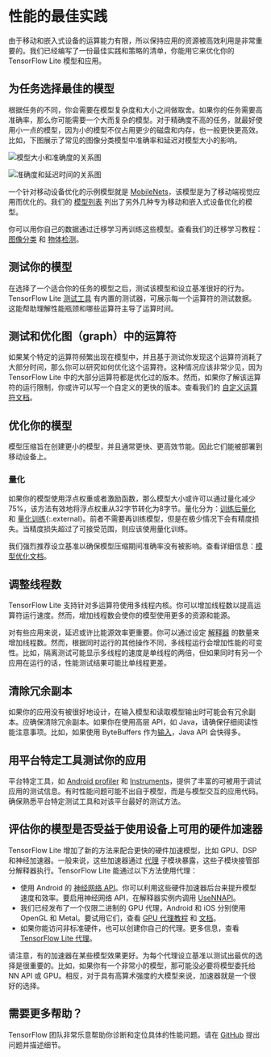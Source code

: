 # 性能的最佳实践

由于移动和嵌入式设备的运算能力有限，所以保持应用的资源被高效利用是非常重要的。我们已经编写了一份最佳实践和策略的清单，你能用它来优化你的 TensorFlow Lite 模型和应用。

## 为任务选择最佳的模型

根据任务的不同，你会需要在模型复杂度和大小之间做取舍。如果你的任务需要高准确率，那么你可能需要一个大而复杂的模型。对于精确度不高的任务，就最好使用小一点的模型，因为小的模型不仅占用更少的磁盘和内存，也一般更快更高效。比如，下图展示了常见的图像分类模型中准确率和延迟对模型大小的影响。

![模型大小和准确度的关系图](../images/performance/model_size_vs_accuracy.png "模型大小和准确度")

![准确度和延迟时间的关系图](../images/performance/accuracy_vs_latency.png "准确度和延迟时间")

一个针对移动设备优化的示例模型就是 [MobileNets](https://arxiv.org/abs/1704.04861)，该模型是为了移动端视觉应用而优化的。我们的 [模型列表](../models/hosted.md) 列出了另外几种专为移动和嵌入式设备优化的模型。

你可以用你自己的数据通过迁移学习再训练这些模型。查看我们的迁移学习教程：[图像分类](https://codelabs.developers.google.com/codelabs/tensorflow-for-poets/#0) 和 [物体检测](https://medium.com/tensorflow/training-and-serving-a-realtime-mobile-object-detector-in-30-minutes-with-cloud-tpus-b78971cf1193)。

## 测试你的模型

在选择了一个适合你的任务的模型之后，测试该模型和设立基准很好的行为。TensorFlow Lite [测试工具](https://github.com/tensorflow/tensorflow/tree/master/tensorflow/lite/tools/benchmark) 有内置的测试器，可展示每一个运算符的测试数据。这能帮助理解性能瓶颈和哪些运算符主导了运算时间。

## 测试和优化图（graph）中的运算符

如果某个特定的运算符频繁出现在模型中，并且基于测试你发现这个运算符消耗了大部分时间，那么你可以研究如何优化这个运算符。这种情况应该非常少见，因为 TensorFlow Lite 中的大部分运算符都是优化过的版本。然而，如果你了解该运算符的运行限制，你或许可以写一个自定义的更快的版本。查看我们的 [自定义运算符文档](../custom_operators.md)。

## 优化你的模型

模型压缩旨在创建更小的模型，并且通常更快、更高效节能。因此它们能被部署到移动设备上。

### 量化

如果你的模型使用浮点权重或者激励函数，那么模型大小或许可以通过量化减少75%，该方法有效地将浮点权重从32字节转化为8字节。量化分为：[训练后量化](post_training_quantization.md) 和 [量化训练](https://github.com/tensorflow/tensorflow/blob/master/tensorflow/contrib/quantize/README.md){:.external}。前者不需要再训练模型，但是在极少情况下会有精度损失。当精度损失超过了可接受范围，则应该使用量化训练。

我们强烈推荐设立基准以确保模型压缩期间准确率没有被影响。查看详细信息：[模型优化文档](model_optimization.md)。

## 调整线程数

TensorFlow Lite 支持针对多运算符使用多线程内核。你可以增加线程数以提高运算符运行速度。然而，增加线程数会使你的模型使用更多的资源和能源。

对有些应用来说，延迟或许比能源效率更重要。你可以通过设定 [解释器](https://github.com/tensorflow/tensorflow/blob/master/tensorflow/lite/interpreter.h#L346) 的数量来增加线程数。然而，根据同时运行的其他操作不同，多线程运行会增加性能的可变性。比如，隔离测试可能显示多线程的速度是单线程的两倍，但如果同时有另一个应用在运行的话，性能测试结果可能比单线程更差。

## 清除冗余副本

如果你的应用没有被很好地设计，在输入模型和读取模型输出时可能会有冗余副本。应确保清除冗余副本。如果你在使用高层 API，如 Java，请确保仔细阅读性能注意事项。比如，如果使用 ByteBuffers 作为[输入](https://github.com/tensorflow/tensorflow/blob/master/tensorflow/lite/java/src/main/java/org/tensorflow/lite/Interpreter.java#L175)，Java API 会快得多。

## 用平台特定工具测试你的应用

平台特定工具，如 [Android profiler](https://developer.android.com/studio/profile/android-profiler) 和 [Instruments](https://help.apple.com/instruments/mac/current/)，提供了丰富的可被用于调试应用的测试信息。有时性能问题可能不出自于模型，而是与模型交互的应用代码。确保熟悉平台特定测试工具和对该平台最好的测试方法。

## 评估你的模型是否受益于使用设备上可用的硬件加速器

TensorFlow Lite 增加了新的方法来配合更快的硬件加速模型，比如 GPU、DSP 和神经加速器。一般来说，这些加速器通过 [代理](delegates.md) 子模块暴露，这些子模块接管部分解释器执行。TensorFlow Lite 能通过以下方法使用代理：

*   使用 Android 的 [神经网络 API](https://developer.android.com/ndk/guides/neuralnetworks/)。你可以利用这些硬件加速器后台来提升模型速度和效率。要启用神经网络 API，在解释器实例内调用 [UseNNAPI](https://github.com/tensorflow/tensorflow/blob/master/tensorflow/lite/interpreter.h#L343)。
*   我们已经发布了一个仅限二进制的 GPU 代理，Android 和 iOS 分别使用 OpenGL 和 Metal。要试用它们，查看 [GPU 代理教程](gpu.md) 和 [文档](gpu_advanced.md)。
*   如果你能访问非标准硬件，也可以创建你自己的代理。更多信息，查看 [TensorFlow Lite 代理](delegates.md)。

请注意，有的加速器在某些模型效果更好。为每个代理设立基准以测试出最优的选择是很重要的。比如，如果你有一个非常小的模型，那可能没必要将模型委托给 NN API 或 GPU。相反，对于具有高算术强度的大模型来说，加速器就是一个很好的选择。

## 需要更多帮助？

TensorFlow 团队非常乐意帮助你诊断和定位具体的性能问题。请在 [GitHub](https://github.com/tensorflow/tensorflow/issues) 提出问题并描述细节。

